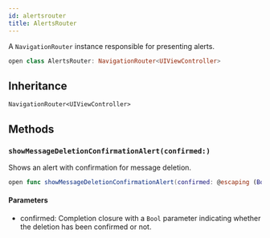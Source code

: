 ```yaml
---
id: alertsrouter 
title: AlertsRouter
--- 
```


A `NavigationRouter` instance responsible for presenting alerts.

``` swift
open class AlertsRouter: NavigationRouter<UIViewController> 
```

## Inheritance

`NavigationRouter<UIViewController>`

## Methods

### `showMessageDeletionConfirmationAlert(confirmed:)`

Shows an alert with confirmation for message deletion.

``` swift
open func showMessageDeletionConfirmationAlert(confirmed: @escaping (Bool) -> Void) 
```

#### Parameters

  - confirmed: Completion closure with a `Bool` parameter indicating whether the deletion has been confirmed or not.
